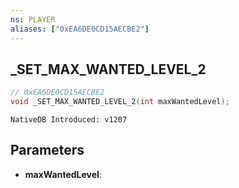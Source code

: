 ```yaml
---
ns: PLAYER
aliases: ["0xEA6DE0CD15AECBE2"]
---
```

## _SET_MAX_WANTED_LEVEL_2

```c
// 0xEA6DE0CD15AECBE2
void _SET_MAX_WANTED_LEVEL_2(int maxWantedLevel);
```

```
NativeDB Introduced: v1207
```

## Parameters
* **maxWantedLevel**:
